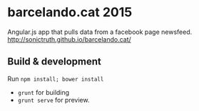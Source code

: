 # barcelando.cat 2015

Angular.js app that pulls data from a facebook page newsfeed. 
http://sonictruth.github.io/barcelando.cat/

## Build & development

Run `npm install; bower install`
* `grunt` for building
* `grunt serve` for preview.


